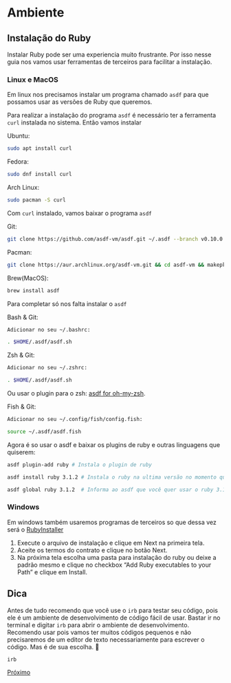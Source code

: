 # Ambiente

## Instalação do Ruby

Instalar Ruby pode ser uma experiencia muito frustrante. Por isso nesse guia nos vamos usar ferramentas de terceiros para facilitar a instalação.

### Linux e MacOS

Em linux nos precisamos instalar um programa chamado `asdf` para que possamos usar as versões de Ruby que queremos.

Para realizar a instalação do programa `asdf` é necessário ter a ferramenta `curl` instalada no sistema. Então vamos instalar

Ubuntu:

```bash
sudo apt install curl
```

Fedora:

```bash
sudo dnf install curl
```

Arch Linux:

```bash
sudo pacman -S curl
```

Com `curl` instalado, vamos baixar o programa `asdf`

Git:

```bash
git clone https://github.com/asdf-vm/asdf.git ~/.asdf --branch v0.10.0
```

Pacman:

```bash
git clone https://aur.archlinux.org/asdf-vm.git && cd asdf-vm && makepkg -si
```

Brew(MacOS):

```bash
brew install asdf
```

Para completar só nos falta instalar o `asdf`

Bash & Git:

```bash
Adicionar no seu ~/.bashrc:

. $HOME/.asdf/asdf.sh
```

Zsh & Git:

```bash
Adicionar no seu ~/.zshrc:

. $HOME/.asdf/asdf.sh
```

Ou usar o plugin para o zsh: [asdf for oh-my-zsh](https://github.com/ohmyzsh/ohmyzsh/tree/master/plugins/asdf).

Fish & Git:

```bash
Adicionar no seu ~/.config/fish/config.fish:

source ~/.asdf/asdf.fish
```

Agora é so usar o asdf e baixar os plugins de ruby e outras linguagens que quiserem:

```bash
asdf plugin-add ruby # Instala o plugin de ruby

asdf install ruby 3.1.2 # Instala o ruby na ultima versão no momento que é a 3.1.2

asdf global ruby 3.1.2  # Informa ao asdf que você quer usar o ruby 3.1.2 em todo o sistema
```

### Windows

Em windows também usaremos programas de terceiros so que dessa vez será o [RubyInstaller](https://rubyinstaller.org/)

1. Execute o arquivo de instalação e clique em Next na primeira tela.
2. Aceite os termos do contrato e clique no botão Next.
3. Na próxima tela escolha uma pasta para instalação do ruby ou deixe a padrão mesmo e clique no checkbox “Add Ruby executables to your Path” e clique em Install.

## Dica

Antes de tudo recomendo que você use o `irb` para testar seu código, pois ele é um ambiente de desenvolvimento de código fácil de usar. Bastar ir no terminal e digitar `irb` para abrir o ambiente de desenvolvimento. Recomendo usar pois vamos ter muitos códigos pequenos e não precisaremos de um editor de texto necessariamente para escrever o código. Mas é de sua escolha. 🙂

```bash
irb
```

[Próximo](3-ambiente-online.md)
